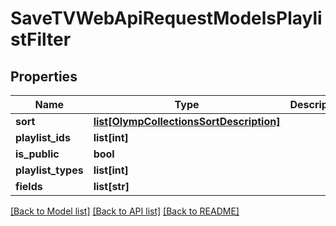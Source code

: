 # SaveTVWebApiRequestModelsPlaylistFilter

## Properties
Name | Type | Description | Notes
------------ | ------------- | ------------- | -------------
**sort** | [**list[OlympCollectionsSortDescription]**](OlympCollectionsSortDescription.md) |  | [optional] 
**playlist_ids** | **list[int]** |  | [optional] 
**is_public** | **bool** |  | [optional] 
**playlist_types** | **list[int]** |  | [optional] 
**fields** | **list[str]** |  | [optional] 

[[Back to Model list]](../README.md#documentation-for-models) [[Back to API list]](../README.md#documentation-for-api-endpoints) [[Back to README]](../README.md)


